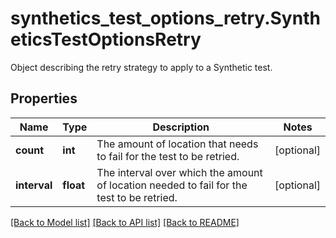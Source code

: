 # synthetics_test_options_retry.SyntheticsTestOptionsRetry

Object describing the retry strategy to apply to a Synthetic test.
## Properties
Name | Type | Description | Notes
------------ | ------------- | ------------- | -------------
**count** | **int** | The amount of location that needs to fail for the test to be retried. | [optional] 
**interval** | **float** | The interval over which the amount of location needed to fail for the test to be retried. | [optional] 

[[Back to Model list]](README.md#documentation-for-models) [[Back to API list]](README.md#documentation-for-api-endpoints) [[Back to README]](README.md)


